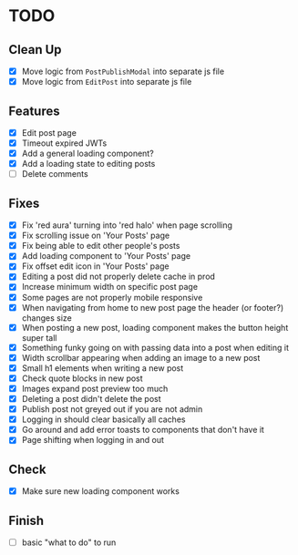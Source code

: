 # TODO

## Clean Up

- [x] Move logic from `PostPublishModal` into separate js file
- [x] Move logic from `EditPost` into separate js file

## Features

- [x] Edit post page
- [x] Timeout expired JWTs
- [x] Add a general loading component?
- [x] Add a loading state to editing posts
- [ ] Delete comments

## Fixes

- [x] Fix 'red aura' turning into 'red halo' when page scrolling
- [x] Fix scrolling issue on 'Your Posts' page
- [x] Fix being able to edit other people's posts
- [x] Add loading component to 'Your Posts' page
- [x] Fix offset edit icon in 'Your Posts' page
- [x] Editing a post did not properly delete cache in prod
- [x] Increase minimum width on specific post page
- [x] Some pages are not properly mobile responsive
- [x] When navigating from home to new post page the header (or footer?) changes size
- [x] When posting a new post, loading component makes the button height super tall
- [x] Something funky going on with passing data into a post when editing it
- [x] Width scrollbar appearing when adding an image to a new post
- [x] Small h1 elements when writing a new post
- [x] Check quote blocks in new post
- [x] Images expand post preview too much
- [x] Deleting a post didn't delete the post
- [x] Publish post not greyed out if you are not admin
- [x] Logging in should clear basically all caches
- [x] Go around and add error toasts to components that don't have it
- [x] Page shifting when logging in and out

## Check

- [x] Make sure new loading component works

## Finish

- [ ] basic "what to do" to run
